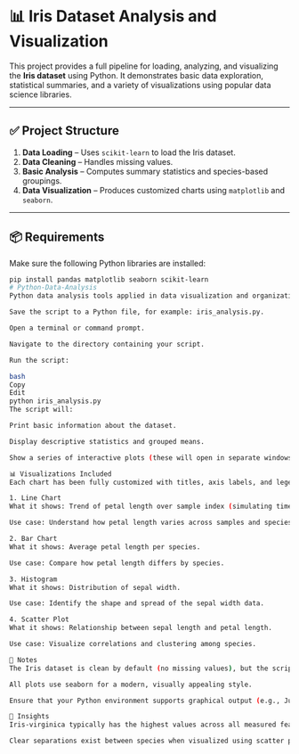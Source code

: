 # 📊 Iris Dataset Analysis and Visualization

This project provides a full pipeline for loading, analyzing, and visualizing the **Iris dataset** using Python. It demonstrates basic data exploration, statistical summaries, and a variety of visualizations using popular data science libraries.

---

## ✅ Project Structure

1. **Data Loading** – Uses `scikit-learn` to load the Iris dataset.
2. **Data Cleaning** – Handles missing values.
3. **Basic Analysis** – Computes summary statistics and species-based groupings.
4. **Data Visualization** – Produces customized charts using `matplotlib` and `seaborn`.

---

## 📦 Requirements

Make sure the following Python libraries are installed:

```bash
pip install pandas matplotlib seaborn scikit-learn
# Python-Data-Analysis
Python data analysis tools applied in data visualization and organization using tools like the Iris Dataset

Save the script to a Python file, for example: iris_analysis.py.

Open a terminal or command prompt.

Navigate to the directory containing your script.

Run the script:

bash
Copy
Edit
python iris_analysis.py
The script will:

Print basic information about the dataset.

Display descriptive statistics and grouped means.

Show a series of interactive plots (these will open in separate windows).

📊 Visualizations Included
Each chart has been fully customized with titles, axis labels, and legends for clarity.

1. Line Chart
What it shows: Trend of petal length over sample index (simulating time).

Use case: Understand how petal length varies across samples and species.

2. Bar Chart
What it shows: Average petal length per species.

Use case: Compare how petal length differs by species.

3. Histogram
What it shows: Distribution of sepal width.

Use case: Identify the shape and spread of the sepal width data.

4. Scatter Plot
What it shows: Relationship between sepal length and petal length.

Use case: Visualize correlations and clustering among species.

📌 Notes
The Iris dataset is clean by default (no missing values), but the script still includes error handling and data cleaning steps.

All plots use seaborn for a modern, visually appealing style.

Ensure that your Python environment supports graphical output (e.g., Jupyter Notebook, IDLE, or a local IDE like VS Code).

🧠 Insights
Iris-virginica typically has the highest values across all measured features.

Clear separations exist between species when visualized using scatter plots.
